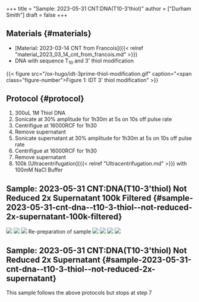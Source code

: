 +++
title = "Sample: 2023-05-31 CNT:DNA(T10-3'thiol)"
author = ["Durham Smith"]
draft = false
+++

## Materials {#materials}

-   [Material: 2023-03-14 CNT from Francois]({{< relref "material_2023_03_14_cnt_from_francois.md" >}})
-   DNA with sequence T<sub>10</sub> and 3' thiol modification

{{< figure src="/ox-hugo/idt-3prime-thiol-modification.gif" caption="<span class=\"figure-number\">Figure 1: </span>IDT 3' thiol modification" >}}


## Protocol {#protocol}

1.  300uL 1M Thiol DNA
2.  Sonicate at 30% amplitude for 1h30m at 5s on 10s off pulse rate
3.  Centrifigue at 16000RCF for 1h30
4.  Remove supernatant
5.  Sonicate supernatant at 30% amplitude for 1h30m at 5s on 10s off pulse rate
6.  Centrifigue at 16000RCF for 1h30
7.  Remove supernatant
8.  100k [Ultracentrifugation]({{< relref "Ultracentrifugation.md" >}}) with 100mM NaCl Buffer


## Sample: 2023-05-31 CNT:DNA(T10-3'thiol) Not Reduced 2x Supernatant 100k Filtered {#sample-2023-05-31-cnt-dna--t10-3-thiol--not-reduced-2x-supernatant-100k-filtered}

![](/ox-hugo/Thiol-CNT.0_00000.jpg)
![](/ox-hugo/Thiol-CNT.0_00001.jpg)
![](/ox-hugo/Thiol-CNT.0_00004.jpg)
Re-preparation of sample
![](/ox-hugo/Thiol-CNT-reprepared.0_00007.jpg)
![](/ox-hugo/Thiol-CNT-reprepared.0_00008.jpg)
![](/ox-hugo/Thiol-CNT-reprepared.0_00009.jpg)
![](/ox-hugo/Thiol-CNT-reprepared.0_00010.jpg)


## Sample: 2023-05-31 CNT:DNA(T10-3'thiol) Not Reduced 2x Supernatant {#sample-2023-05-31-cnt-dna--t10-3-thiol--not-reduced-2x-supernatant}

This sample follows the above protocols but stops at step 7
